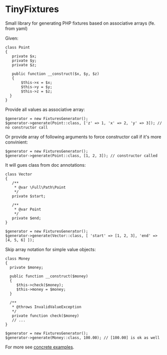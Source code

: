 # TinyFixtures
Small library for generating PHP fixtures based on associative arrays (fe. from yaml)

Given:
   
    class Point
    {
       private $x;
       private $y;
       private $z;
       
       public function __construct($x, $y, $z)
       {
           $this->x = $x;
           $this->y = $y;
           $this->z = $z;
      }
    }

Provide all values as associative array:
    
    $generator = new FixturesGenerator();
    $generator->generate(Point::class, ['z' => 1, 'x' => 2, 'y' => 3]); // no constructor call
    
Or provide array of following arguments to force constructor call if it's more convinient:

    $generator = new FixturesGenerator();
    $generator->generate(Point::class, [1, 2, 3]); // constructor called

It will gues class from doc annotations:

    class Vector
    {
       /**
        * @var \Full\Path\Point
        */
       private $start;
       
       /**
        * @var Point
        */
       private $end;
    }
    
    $generator = new FixturesGenerator();
    $generator->generate(Vector::class, [ 'start' => [1, 2, 3], 'end' => [4, 5, 6] ]);

Skip array notation for simple value objects:

    class Money
    {
      private $money;
      
      public function __construct($money)
      {
         $this->check($money);
         $this->money = $money;
      }
      
      /**
       * @throws InvalidValueException
       */
       private function check($money)
       // ...
    }
    
    $generator = new FixturesGenerator();
    $generator->generate(Money::class, 100.00); // [100.00] is ok as well
    
    
  
  For more see [concrete examples](https://github.com/ekiwok/TinyFixtures/tree/master/examples).
  
  
